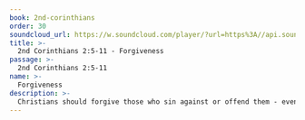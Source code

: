 ```yaml
---
book: 2nd-corinthians
order: 30
soundcloud_url: https://w.soundcloud.com/player/?url=https%3A//api.soundcloud.com/tracks/
title: >-
  2nd Corinthians 2:5-11 - Forgiveness
passage: >-
  2nd Corinthians 2:5-11
name: >-
  Forgiveness
description: >-
  Christians should forgive those who sin against or offend them - even if they have not yet asked for forgiveness. A failure to forgive does the most damage to the person who carries the grudge.
---
```


